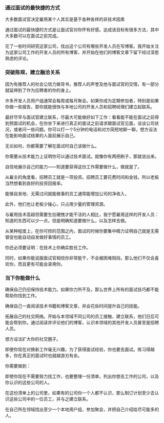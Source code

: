 ### 通过面试的最快捷的方式

大多数面试官决定雇用某个人其实是基于各种各样的非技术因素

通过面试的最快捷的方式是让面试官对你怀有好感。达成该目标有很多方法，其中大多数可以在面试之前完成。

花了一些时间研究这家公司，找出这个公司有哪些开发人员在写博客。我开始关注为这家公司工作的开发人员的所有博客，并开始在他们的博客文章下留下经过深思熟虑的评论。

### 突破陈规，建立融洽关系

因为有推荐人的社会公信力做背书，推荐人的声誉及他与面试官的交情，有一部分就延伸到了作为应聘者的你的身上。

许多开发人员用户组通常会每周或每月聚会。如果你成为定期参加者，特别是如果你做一些报告，那你就能很快与本地公司的开发人员和招聘经理们建立起联系。

最好尽早与面试官建立联系，尽最大可能做好如下工作：看看能不能在面试之前得到预面试的机会，在你坐下来进行真正的面试之前请求跟面试官见面，谈谈公司状况，或者问一些问题。你可以打一个5分钟的电话和对方简短地聊一聊。想方设法在能影响面试结果的人面前展示自己。

无论如何，你都需要了解在面试时自己该做什么。

你需要从技术能力上证明你可以通过技术面试。就像你有两把刷子，那就说出来。

自信地展示自己的能力——知道要获得这份工作需要做什么，做就是了。

从雇主的角度看，招聘员工就是一项投资。招聘员工要花费时间和金钱，所以老板当然想看到良好的投资回报率。

能够自发地、无需过问就能做事的员工通常能增加公司的净收入，

此外，他们也让老板少操心，只占用少量的管理资源。

与雇用技术高超但需要生拉硬拽才能干活的人相比，我宁愿雇用这样的开发人员：知道的东西可以少一点，但是明确知道要做什么，以及怎样去做。

从某种程度上，在你可控的范围之内，面试的时候你要集中精力证明自己就是无需督促也能自动自发做好事情的员工。

你还必须要证明：在技术上你确实胜任工作。

同时，如果你能说服面试官相信你非常能干，不会被困难阻挡，那么他们不仅会喜欢你，而且更有可能会录用你。        

### 当下你能做什么

确保自己仍旧保持技术能力。如果你力所不及，那么世界上所有的面试技巧都不能帮助你找到工作。

确保自己一直阅读技术书籍和博客文章，并会花些时间提升自己的技能。

拓展自己的社交网络。开始与本领域不同公司的员工接触，建立联系，他们日后可能会帮到你。通过阅读并评论他们的博客，认识本领域的其他开发人员甚至是招聘人员。

想方设法扩大你的社交圈子。

即便你现在对换新工作毫无兴趣，为了获得面试经验，你也要去面试。练习得越多，你在真正的面试时也就越游刃有余。

你需要做到：

即使你现在不需要努力找工作，也要整理一份清单，列出你想去工作的公司，以及你认识的这些公司的人。

在这份清单上的公司里，如果有的公司你一个人都不认识，那么制订计划至少去认识这些公司中的一位员工，并与之建立联系。

在自己所在领域找出至少一个本地用户组，参加聚会，并把自己介绍给尽可能多的人。



